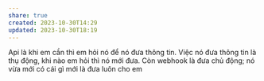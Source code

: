 ```yaml
---
share: true
created: 2023-10-30T14:29
updated: 2023-10-30T18:19
---
```

Api là khi em cần thì em hỏi nó để nó đưa thông tin. Việc nó đưa thông tin là thụ động, khi nào em hỏi thì nó mới đưa. Còn webhook là đưa chủ động; nó vừa mới có cái gì mới là đưa luôn cho em 

